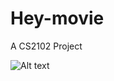 Hey-movie
=========

A CS2102 Project

![Alt text](https://drive.google.com/uc?export=download&id=0B1C83o7mrhVeUkRRY25qQ2wwQUE "ER diagram")
